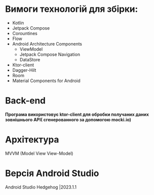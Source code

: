 # Вимоги технологій для збірки: #
  * Kotlin
  * Jetpack Compose
  * Corountines
  * Flow
  * Android Architecture Components
    * ViewModel
    * Jetpack Compose Navigation
    * DataStore
  * Ktor-client
  * Dagger-Hilt
  * Room
  * Material Components for Android
# Back-end #
__Програма використовує ktor-client для обробки получаних даних зовнішнього API( сгенерованного за допомогою mocki.io)__
# Архітектура #
MVVM (Model View View-Model)
# Версія Android Studio #
  Android Studio Hedgehog |2023.1.1
